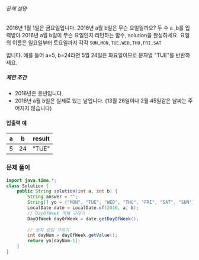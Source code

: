 ###### 문제 설명

2016년 1월 1일은 금요일입니다. 2016년 a월 b일은 무슨 요일일까요? 두 수 a ,b를 입력받아 2016년 a월 b일이 무슨 요일인지 리턴하는 함수, solution을 완성하세요. 요일의 이름은 일요일부터 토요일까지 각각 `SUN,MON,TUE,WED,THU,FRI,SAT`

입니다. 예를 들어 a=5, b=24라면 5월 24일은 화요일이므로 문자열 "TUE"를 반환하세요.

##### 제한 조건

- 2016년은 윤년입니다.
- 2016년 a월 b일은 실제로 있는 날입니다. (13월 26일이나 2월 45일같은 날짜는 주어지지 않습니다)

#### 입출력 예

| a   | b   | result |
| --- | --- | ------ |
| 5   | 24  | "TUE"  |


### 문제 풀이

```java
import java.time.*;
class Solution {
    public String solution(int a, int b) {
        String answer = "";
        String[] yo = {"MON", "TUE", "WED", "THU", "FRI", "SAT", "SUN"};
        LocalDate date = LocalDate.of(2016, a, b);
        // DayOfWeek 객체 구하기
        DayOfWeek dayOfWeek = date.getDayOfWeek();
 
        // 숫자 요일 구하기
        int dayNum = dayOfWeek.getValue();
        return yo[dayNum-1];
    }
}
```